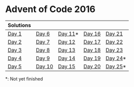 # Advent of Code 2016

| Solutions | | | | |
| :--- | :--- | :--- | :--- | :--- |
| [Day 1](day1) | [Day 6](day6) | [Day 11](day11)* | [Day 16](day16) | [Day 21](day21) |
| [Day 2](day2) | [Day 7](day7) | [Day 12](day12) | [Day 17](day17) | [Day 22](day22) |
| [Day 3](day3) | [Day 8](day8) | [Day 13](day13) | [Day 18](day18) | [Day 23](day23) |
| [Day 4](day4) | [Day 9](day9) | [Day 14](day14) | [Day 19](day19) | [Day 24](day24)* |
| [Day 5](day5) | [Day 10](day10) | [Day 15](day15) | [Day 20](day20) | [Day 25](day25)* |

*: Not yet finished
